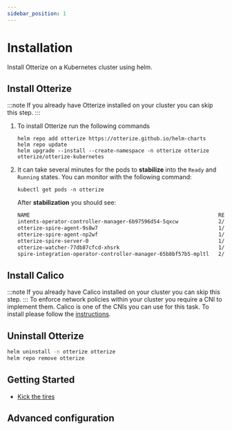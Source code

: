 ```yaml
---
sidebar_position: 1
---
```


# Installation

Install Otterize on a Kubernetes cluster using helm.


## Install Otterize

:::note
If you already have Otterize installed on your cluster you can skip this step.
:::

1. To install Otterize run the following commands
   ```shell
   helm repo add otterize https://otterize.github.io/helm-charts
   helm repo update
   helm upgrade --install --create-namespace -n otterize otterize otterize/otterize-kubernetes
   ```
2. It can take several minutes for the pods to **stabilize** into the `Ready` and `Running` states. You can monitor with
   the following command:
   ```
   kubectl get pods -n otterize
   ```
   After **stabilization** you should see:
   ```bash
   NAME                                                             READY   STATUS    RESTARTS      AGE
   intents-operator-controller-manager-6b97596d54-5qxcw             2/2     Running   0             53s
   otterize-spire-agent-9s8w7                                       1/1     Running   0             54s
   otterize-spire-agent-np2wf                                       1/1     Running   1 (33s ago)   54s
   otterize-spire-server-0                                          1/1     Running   0             53s
   otterize-watcher-77db87cfcd-xhsrk                                1/1     Running   0             53s
   spire-integration-operator-controller-manager-65b8bf57b5-mpltl   2/2     Running   0             53s
   ```

## Install Calico

:::note
If you already have Calico installed on your cluster you can skip this step.
:::
To enforce network policies within your cluster you require a CNI to implement them.
Calico is one of the CNIs you can use for this task. To install please follow
the [instructions](https://projectcalico.docs.tigera.io/getting-started/kubernetes/helm).

## Uninstall Otterize
```bash
helm uninstall -n otterize otterize
helm repo remove otterize
```

## Getting Started

- [Kick the tires](./kicking-the-tires)

## Advanced configuration